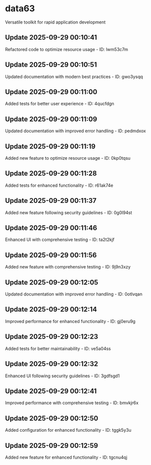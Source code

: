 # data63
Versatile toolkit for rapid application development

## Update 2025-09-29 00:10:41
Refactored code to optimize resource usage - ID: lwm53c7m


## Update 2025-09-29 00:10:51
Updated documentation with modern best practices - ID: gwo3ysqq


## Update 2025-09-29 00:11:00
Added tests for better user experience - ID: 4qucfdgn


## Update 2025-09-29 00:11:09
Updated documentation with improved error handling - ID: pedmdxox


## Update 2025-09-29 00:11:19
Added new feature to optimize resource usage - ID: 0kp0tqsu


## Update 2025-09-29 00:11:28
Added tests for enhanced functionality - ID: r61ak74e


## Update 2025-09-29 00:11:37
Added new feature following security guidelines - ID: 0g0l94st


## Update 2025-09-29 00:11:46
Enhanced UI with comprehensive testing - ID: ta2t2kjf


## Update 2025-09-29 00:11:56
Added new feature with comprehensive testing - ID: 9j9n3xzy


## Update 2025-09-29 00:12:05
Updated documentation with improved error handling - ID: 0otlvqan


## Update 2025-09-29 00:12:14
Improved performance for enhanced functionality - ID: gj0eru9g


## Update 2025-09-29 00:12:23
Added tests for better maintainability - ID: ve5a04ss


## Update 2025-09-29 00:12:32
Enhanced UI following security guidelines - ID: 3gdfsgd1


## Update 2025-09-29 00:12:41
Improved performance with comprehensive testing - ID: bmvkjr6x


## Update 2025-09-29 00:12:50
Added configuration for enhanced functionality - ID: tggk5y3u


## Update 2025-09-29 00:12:59
Added new feature for enhanced functionality - ID: tgcnu4qj

